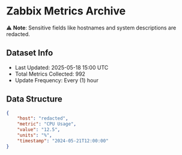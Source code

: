# Zabbix Metrics Archive

⚠️ **Note**: Sensitive fields like hostnames and system descriptions are redacted.

## Dataset Info
- Last Updated: 2025-05-18 15:00 UTC
- Total Metrics Collected: 992
- Update Frequency: Every (1) hour

## Data Structure
```json
{
    "host": "redacted",
    "metric": "CPU Usage",
    "value": "12.5",
    "units": "%",
    "timestamp": "2024-05-21T12:00:00"
}
```
